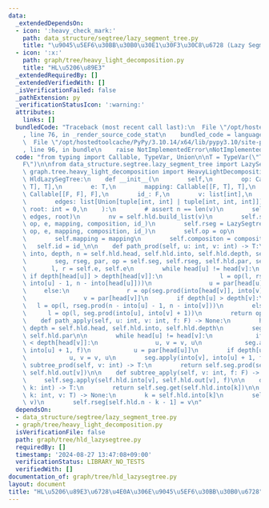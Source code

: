 ```yaml
---
data:
  _extendedDependsOn:
  - icon: ':heavy_check_mark:'
    path: data_structure/segtree/lazy_segment_tree.py
    title: "\u9045\u5EF6\u30BB\u30B0\u30E1\u30F3\u30C8\u6728 (Lazy Segment Tree)"
  - icon: ':x:'
    path: graph/tree/heavy_light_decomposition.py
    title: "HL\u5206\u89E3"
  _extendedRequiredBy: []
  _extendedVerifiedWith: []
  _isVerificationFailed: false
  _pathExtension: py
  _verificationStatusIcon: ':warning:'
  attributes:
    links: []
  bundledCode: "Traceback (most recent call last):\n  File \"/opt/hostedtoolcache/PyPy/3.10.14/x64/lib/pypy3.10/site-packages/onlinejudge_verify/documentation/build.py\"\
    , line 76, in _render_source_code_stat\n    bundled_code = language.bundle(\n\
    \  File \"/opt/hostedtoolcache/PyPy/3.10.14/x64/lib/pypy3.10/site-packages/onlinejudge_verify/languages/python.py\"\
    , line 96, in bundle\n    raise NotImplementedError\nNotImplementedError\n"
  code: "from typing import Callable, TypeVar, Union\n\nT = TypeVar(\"T\")\nF = TypeVar(\"\
    F\")\n\nfrom data_structure.segtree.lazy_segment_tree import LazySegtree\nfrom\
    \ graph.tree.heavy_light_decomposition import HeavyLightDecomposition\n\n\nclass\
    \ HldLazySegTree:\n    def __init__(\n        self,\n        op: Callable[[T,\
    \ T], T],\n        e: T,\n        mapping: Callable[[F, T], T],\n        composition:\
    \ Callable[[F, F], F],\n        id_: F,\n        v: list[int],\n        n: int,\n\
    \        edges: list[Union[tuple[int, int] | tuple[int, int, int]]],\n       \
    \ root: int = 0,\n    ):\n        # assert n == len(v)\n        self.hld = HeavyLightDecomposition(n,\
    \ edges, root)\n        nv = self.hld.build_list(v)\n        self.seg = LazySegtree(nv,\
    \ op, e, mapping, composition, id_)\n        self.rseg = LazySegtree(nv[::-1],\
    \ op, e, mapping, composition, id_)\n        self.op = op\n        self.e = e\n\
    \        self.mapping = mapping\n        self.compositon = composition\n     \
    \   self.id = id_\n\n    def path_prod(self, u: int, v: int) -> T:\n        head,\
    \ into, depth, n = self.hld.head, self.hld.into, self.hld.depth, self.hld.n\n\
    \        seg, rseg, par, op = self.seg, self.rseg, self.hld.par, self.op\n\n \
    \       l, r = self.e, self.e\n        while head[u] != head[v]:\n           \
    \ if depth[head[u]] > depth[head[v]]:\n                l = op(l, rseg.prod(n -\
    \ into[u] - 1, n - into[head[u]]))\n                u = par[head[u]]\n       \
    \     else:\n                r = op(seg.prod(into[head[v]], into[v] + 1), r)\n\
    \                v = par[head[v]]\n        if depth[u] > depth[v]:\n         \
    \   l = op(l, rseg.prod(n - into[u] - 1, n - into[v]))\n        else:\n      \
    \      l = op(l, seg.prod(into[u], into[v] + 1))\n        return op(l, r)\n\n\
    \    def path_apply(self, u: int, v: int, f: F) -> None:\n        head, into,\
    \ depth = self.hld.head, self.hld.into, self.hld.depth\n        seg, par = self.seg,\
    \ self.hld.par\n\n        while head[u] != head[v]:\n            if depth[head[u]]\
    \ < depth[head[v]]:\n                u, v = v, u\n            seg.apply(into[head[u]],\
    \ into[u] + 1, f)\n            u = par[head[u]]\n        if depth[u] < depth[v]:\n\
    \            u, v = v, u\n        seg.apply(into[v], into[u] + 1, f)\n\n    def\
    \ subtree_prod(self, v: int) -> T:\n        return self.seg.prod(self.hld.into[v],\
    \ self.hld.out[v])\n\n    def subtree_apply(self, v: int, f: F) -> None:\n   \
    \     self.seg.apply(self.hld.into[v], self.hld.out[v], f)\n\n    def get(self,\
    \ k: int) -> T:\n        return self.seg.get(self.hld.into[k])\n\n    def set(self,\
    \ k: int, v: T) -> None:\n        k = self.hld.into[k]\n        self.seg.set(k,\
    \ v)\n        self.rseg[self.hld.n - k - 1] = v\n"
  dependsOn:
  - data_structure/segtree/lazy_segment_tree.py
  - graph/tree/heavy_light_decomposition.py
  isVerificationFile: false
  path: graph/tree/hld_lazysegtree.py
  requiredBy: []
  timestamp: '2024-08-27 13:47:08+09:00'
  verificationStatus: LIBRARY_NO_TESTS
  verifiedWith: []
documentation_of: graph/tree/hld_lazysegtree.py
layout: document
title: "HL\u5206\u89E3\u6728\u4E0A\u306E\u9045\u5EF6\u30BB\u30B0\u6728"
---
```


